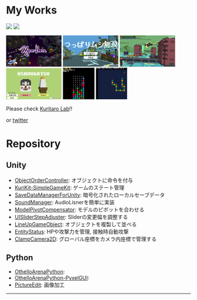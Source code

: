 # My Works
![](https://github-readme-stats.vercel.app/api?username=kuritaro1122&hide=contribs&include_all_commits=true&count_private=true) 
![](https://github-readme-stats.vercel.app/api/top-langs/?username=kuritaro1122&layout=compact&card_width=100&hide=css,html,javascript)

<a href="https://store.steampowered.com/app/1977840/HyperNova/"><img src="img/hypernova.png" width=30%></a>
<a href="https://unityroom.com/games/mushi_musou"><img src="img/mushimusou.png" width=30%></a>
<a href="https://tdusrc.booth.pm/items/4454662"><img src="img/scrappian2.png" width=30%></a>
<a href="https://unityroom.com/games/oshougatsu_2023"><img src="img/oshougatsu.png" width=30%></a>
<a href="https://www.lexaloffle.com/bbs/?tid=47007"><img src="img/puzzleleague_0.gif" width=17%></a>
<a href="https://www.lexaloffle.com/bbs/?pid=110275"><img src="img/snakegame.gif" width=17%></a>

Please check [Kuritaro Lab](https://kuritaro1122.github.io/)!!

or [twitter](https://twitter.com/S_KuriKun)

# Repository

## Unity
* [ObjectOrderController](https://github.com/kuritaro1122/ObjectOrderController): オブジェクトに命令を付与
* [KuriKit-SimpleGameKit](https://github.com/kuritaro1122/KuriKit-SimpleGameKit): ゲームのステート管理
* [SaveDataManagerForUnity](https://github.com/komihori/SaveDataManagerForUnity): 暗号化されたローカルセーブデータ
* [SoundManager](https://github.com/komihori/SoundManager): AudioLisnerを簡単に実装
* [ModelPivotCompensator](https://github.com/kuritaro1122/ModelPivotCompensator): モデルのピボットを合わせる
* [UISliderStepAdjuster](https://github.com/kuritaro1122/UISliderStepAdjuster): Sliderの変更幅を調整する
* [LineUpGameObject](https://github.com/kuritaro1122/LineUpGameObject): オブジェクトを複製して並べる
* [EntityStatus](https://github.com/kuritaro1122/EntityStatus): HPや攻撃力を管理, 接触時自動攻撃
* [ClampCamera2D](https://github.com/kuritaro1122/ClampCamera2D): グローバル座標をカメラ内座標で管理する
## Python
* [OthelloArenaPython](https://github.com/kuritaro1122/OthelloArenaPython):
* [OthelloArenaPython-PyxelGUI](https://github.com/kuritaro1122/OthelloArenaPython-PyxelGUI):
* [PictureEdit](https://github.com/kuritaro1122/PictureEdit): 画像加工
---

<!--
**kuritaro1122/kuritaro1122** is a ✨ _special_ ✨ repository because its `README.md` (this file) appears on your GitHub profile.

Here are some ideas to get you started:

- 🔭 I’m currently working on ...
- 🌱 I’m currently learning ...
- 👯 I’m looking to collaborate on ...
- 🤔 I’m looking for help with ...
- 💬 Ask me about ...
- 📫 How to reach me: ...
- 😄 Pronouns: ...
- ⚡ Fun fact: ...
-->
